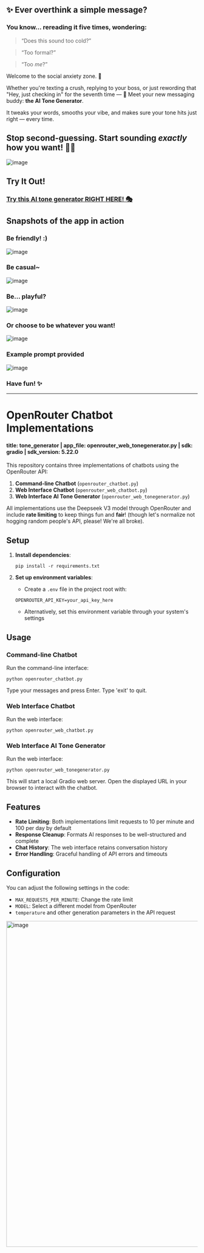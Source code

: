 ## ✨ Ever overthink a simple message?
### You know... rereading it five times, wondering:
> “Does this sound too cold?”

> “Too formal?”

> “Too *me*?”
 
Welcome to the social anxiety zone. 😬

Whether you're texting a crush, replying to your boss, or just rewording that "Hey, just checking in" for the seventh time —
🎉 Meet your new messaging buddy: **the AI Tone Generator**.

It tweaks your words, smooths your vibe, and makes sure your tone hits just right — every time.

## **Stop second-guessing. Start sounding *exactly* how you want!** 💬💫

![image](https://github.com/user-attachments/assets/86758563-55d7-4491-9201-f5524e6461e8)

## Try It Out!

### [Try this AI tone generator RIGHT HERE! 🎭](https://huggingface.co/spaces/natgluons/tone_generator)

## Snapshots of the app in action
### Be friendly! :)
![image](https://github.com/user-attachments/assets/98135d41-1eb4-4170-a382-ddd0d0d9e998)
### Be casual~
![image](https://github.com/user-attachments/assets/d4d6988a-0978-468c-aa7b-fae0e7ac87aa)
### Be... playful?
![image](https://github.com/user-attachments/assets/33f7ba30-26ce-43bb-9155-80948e96635e)
### Or choose to be whatever you want!
![image](https://github.com/user-attachments/assets/0ad1271d-67a6-4ce0-ac38-e2d939d52816)
### Example prompt provided
![image](https://github.com/user-attachments/assets/fad26112-9f76-44bb-a6f6-a0f7dfcdf6b8)

### Have fun! ✨


---


# OpenRouter Chatbot Implementations
#### title: tone_generator | app_file: openrouter_web_tonegenerator.py | sdk: gradio | sdk_version: 5.22.0

This repository contains three implementations of chatbots using the OpenRouter API:

1. **Command-line Chatbot** (`openrouter_chatbot.py`)
2. **Web Interface Chatbot** (`openrouter_web_chatbot.py`)
3. **Web Interface AI Tone Generator** (`openrouter_web_tonegenerator.py`)

All implementations use the Deepseek V3 model through OpenRouter and include **rate limiting** to keep things fun and **fair**! (though let's normalize not hogging random people's API, please! We're all broke).

## Setup

1. **Install dependencies**:
   ```
   pip install -r requirements.txt
   ```

2. **Set up environment variables**:
   - Create a `.env` file in the project root with:
   ```
   OPENROUTER_API_KEY=your_api_key_here
   ```
   - Alternatively, set this environment variable through your system's settings

## Usage

### Command-line Chatbot

Run the command-line interface:
```
python openrouter_chatbot.py
```

Type your messages and press Enter. Type 'exit' to quit.

### Web Interface Chatbot

Run the web interface:
```
python openrouter_web_chatbot.py
```

### Web Interface AI Tone Generator

Run the web interface:
```
python openrouter_web_tonegenerator.py
```


This will start a local Gradio web server. Open the displayed URL in your browser to interact with the chatbot.

## Features

- **Rate Limiting**: Both implementations limit requests to 10 per minute and 100 per day by default
- **Response Cleanup**: Formats AI responses to be well-structured and complete
- **Chat History**: The web interface retains conversation history
- **Error Handling**: Graceful handling of API errors and timeouts

## Configuration

You can adjust the following settings in the code:
- `MAX_REQUESTS_PER_MINUTE`: Change the rate limit
- `MODEL`: Select a different model from OpenRouter
- `temperature` and other generation parameters in the API request

<img width="1202" height="857" alt="image" src="https://github.com/user-attachments/assets/3ad7f3d2-519c-49cf-ba9a-2b239417dcce" />

